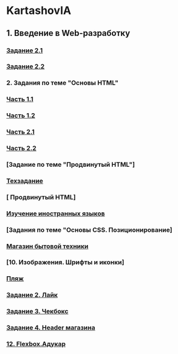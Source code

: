 # KartashovIA
## 1. Введение в Web-разработку

### [Задание 2.1](https://jsfiddle.net/tukhs65f/1/)
### [Задание 2.2](https://jsfiddle.net/e63vajdy/)

### 2. Задания по теме "Основы HTML"
### [Часть 1.1](https://github.com/AdukarIT/KartashovIA/commit/0890333c424fb518af7ea96322cbad85a24e67d7)
### [Часть 1.2](https://github.com/AdukarIT/KartashovIA/blob/master/secondhomework/product.html)
### [Часть 2.1](https://github.com/AdukarIT/KartashovIA/blob/master/secondhomework/index2.html)
### [Часть 2.2](https://github.com/AdukarIT/KartashovIA/blob/master/secondhomework/product.html)
### [Задание по теме "Продвинутый HTML"]
### [Техзадание](https://github.com/AdukarIT/KartashovIA/tree/master/secondhomework/technical%20project)
### [ Продвинутый HTML]
### [Изучение иностранных языков](https://github.com/AdukarIT/KartashovIA/tree/master/secondhomework/Language%20learning)
### [Задания по теме "Основы CSS. Позиционирование]
### [Магазин бытовой техники](https://github.com/AdukarIT/KartashovIA/tree/master/secondhomework/Order%20list)
### [10. Изображения. Шрифты и иконки]
### [Пляж](https://github.com/AdukarIT/KartashovIA/tree/master/secondhomework/stylistic%20design)
### [Задание 2. Лайк](https://github.com/AdukarIT/KartashovIA/tree/master/secondhomework/like)
### [Задание 3. Чекбокс](https://github.com/AdukarIT/KartashovIA/tree/master/secondhomework/Check-box)
### [Задание 4. Header магазина](https://github.com/AdukarIT/KartashovIA/tree/master/secondhomework/Shop)
### [12. Flexbox.Адукар](https://github.com/AdukarIT/KartashovIA/tree/master/secondhomework/CSS.FLEXBOX)
